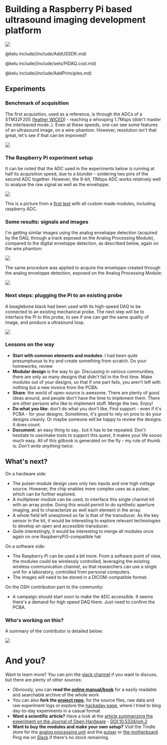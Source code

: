 # Building a Raspberry Pi based ultrasound imaging development platform

![](/elmo/data/arduinoffset/LineImageEnveloppe.jpg)

@kelu include(/include/AddUSSDK.md)

@kelu include(/include/sets/PiDAQ.cost.md)

@kelu include(/include/AddPrinciples.md)

## Experiments


### Benchmark of acquisition

The first acquisition, used as a reference, is through the ADCs of a STM32F205 ([feather WICED](/croaker/)) - reaching a whooping 1.7Msps (didn't master the interleaved mode..). Even at these speeds, one can see some features of an ultrasound image, on a wire-phantom. However, resolution isn't that great, let's see if that can be improved?

![](/croaker/data/20161217/20161217-222737-commented.png)

### The Raspberry Pi experiment setup

It can be noted that the ADC used in the experiments below is running at half its acquisition speed, due to a blunder - soldering two pins of the second ADC together. However, the 9-bit, 11Msps ADC works relatively well to analyse the raw signal as well as the enveloppe.

![](/elmo/data/arduino/setup.png)

This is a picture from a [first test](/elmo/data/arduino/20170611-arduino.md) with all custom made modules, including raspberry ADC.

### Some results: signals and images

I'm getting similar images using the analog enveloppe detection (acquired by the DAQ, through a track exposed on the Analog Processing Module), compared to the digital enveloppe detection, as described below, again on the wire phantom:

![](/elmo/data/arduinoffset/LineImageEnveloppe.jpg) 

The same procedure was applied to acquire the enveloppe created through the analog enveloppe detection, exposed on the Analog Processing Module:

![](/elmo/data/arduino/EnveloppeLineEnveloppe.jpg) 

### Next steps: plugging the Pi to an existing probe

A beaglebone black had been used with its high-speed DAQ to be connected to an existing mechanical probe. The next step will be to interface the Pi to this probe, to see if one can get the same quality of image, and produce a ultrasound loop.

![](https://raw.githubusercontent.com/kelu124/echomods/master/include/20160814/sonde3V_1.gif) 

### Lessons on the way

* __Start with common elements and modules__: I had been _quite_ presumptuous to try and create something from scratch. Do your homeworks, review
* __Modular design__ is the way to go. Discussing in various communities, there are only so many designs that didn't fail in the first time. Make modules out of your designs, so that if one part fails, you aren't left with nothing but a new invoice from the PCBA.
* __Share__: the world of open-source is awesome. There are plenty of good ideas around, and people don't have the time to implement them. There are other persons who like to implement stuff. Merge the two. Enjoy!
* __Do what you like__: don't do what you don't like. Find support - even if it's PCBA - for your designs. Sometimes, it's good to rely on pros to do your designs cleanly. Or maybe someone will be happy to review the designs. It does count.
* __Document__: an easy thing to say.. but it has to be repeated. Don't hesitate to use/make tools to support this quest, it makes your life soooo much easy. All of this gitbook is generated on the fly - my rule of thumb is: _Don't write anything twice_.

## What's next?

On a hardware side:

* The pulser-module design uses only two inputs and one high voltage source. However, the chip enables more complex uses as a pulser, which can be further explored.
* A multiplexer module can be used, to interface this single channel kit with an array probe. Doing this would permit to do synthetic aperture imaging, and to characterize as well each element in the array.
* A whole field left unexplored so far is that of the transducer. As the key sensor in the kit, it would be interesting to explore relevant technologies to develop an open and accessible transducer.
* Quite interestingly, it would be interesting to merge all modules once again on one RaspberryPi3-compatible hat

On a software side:

* The Raspberry Pi can be used a bit more. From a software point of view, the modules could be wirelessly controlled, leveraging the existing wireless communication channel, so that researchers can use a single unit for a laboratory, controlled from personal computers.
* The images will need to be stored in a DICOM-compatible format. 

On the OSH contribution part to the community:

* A campaign should start soon to make the ADC accessible. It seems there's a demand for high speed DAQ there. Just need to confirm the PCBA.


### Who's working on this?

A summary of the contributor is detailed below:

![](/include/community/map.jpg)

# And you?

Want to learn more? You can join the [slack channel](https://join.slack.com/usdevkit/shared_invite/MTkxODU5MjU0NjI1LTE0OTY1ODgxMDEtMmYyZTliZDBlZA) if you want to discuss, but there are plenty of other sources:

* Obviously, you can __read the [online manual/book](https://www.gitbook.com/book/kelu124/echomods/details)__ for a easily readable and searchable archive of the whole work
* You can also __fork the [project repo](https://github.com/kelu124/echomods/)__, for the source files, raw data and raw experiment logs or explore the [hackaday page](https://hackaday.io/project/9281-murgen-open-source-ultrasound-imaging), where I tried to blog day-to-day experiments in a casual format
* __Want a scientific article?__ Have a look at the [article summarizing the experiment on the Journal of Open Hardware](http://openhardware.metajnl.com/articles/10.5334/joh.2/) - [DOI:10.5334/joh.2]( http://doi.org/10.5334/joh.2)
* __Want to buy the modules and make your own setup?__ Visit the Tindie store for the [analog processing unit](https://www.tindie.com/products/kelu124/ultrasound-imaging-analog-processing-module/) and the [pulser](https://www.tindie.com/products/kelu124/ultrasound-imaging-pulser-module/) or [the motherboard](https://www.tindie.com/products/kelu124/ultrasound-modules-motherboard/). Ping me on [Slack](https://join.slack.com/usdevkit/shared_invite/MTkxODU5MjU0NjI1LTE0OTY1ODgxMDEtMmYyZTliZDBlZA) if there's no stock remaining.
